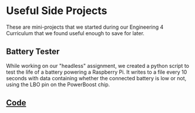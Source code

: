 # Useful Side Projects

These are mini-projects that we started during our Engineering 4 Curriculum that we found useful enough to save for later.

## Battery Tester

While working on our "headless" assignment, we created a python script to test the life of a battery powering a Raspberry Pi. It writes to a file every 10 seconds with data containing whether the connected battery is low or not, using 
the LBO pin on the PowerBoost chip.

## [Code](https://github.com/agreen09/Engineering_4_Notebook/blob/master/Useful_Side_Projects/Battery_Tester/battery_tester.py)
